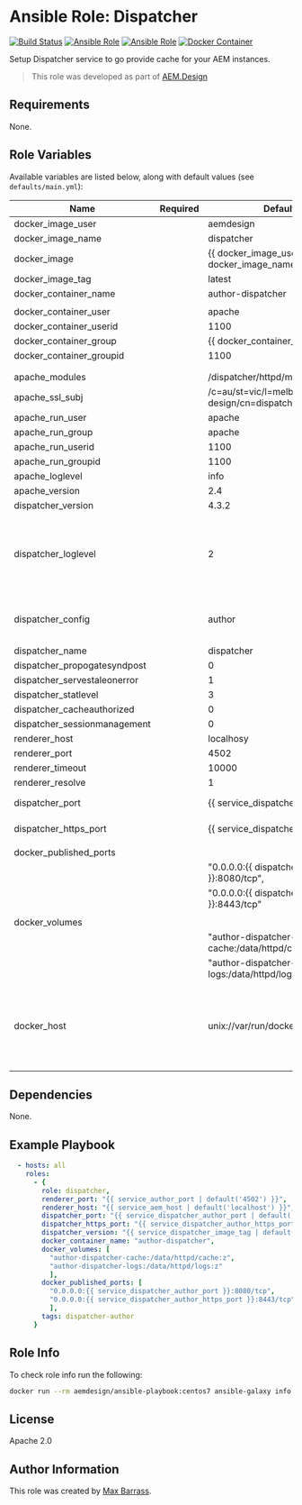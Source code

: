 # Ansible Role: Dispatcher

[![Build Status](https://travis-ci.org/aem-design/ansible-role-dispatcher.svg?branch=master)](https://travis-ci.org/aem-design/ansible-role-dispatcher)
[![Ansible Role](https://img.shields.io/ansible/role/d/43187)](https://galaxy.ansible.com/aem_design/dispatcher/)
[![Ansible Role](https://img.shields.io/ansible/role/43187)](https://galaxy.ansible.com/aem_design/dispatcher/)
[![Docker Container](https://img.shields.io/badge/container-aemdesign%2Fdispatcher-blue)](https://hub.docker.com/r/aemdesign/dispatcher)

Setup Dispatcher service to go provide cache for your AEM instances.
> This role was developed as part of
> [AEM.Design](http://aem.design/)

## Requirements

None.

## Role Variables

Available variables are listed below, along with default values (see `defaults/main.yml`):

| Name                         	| Required 	| Default                                                   	| Notes                                                                	|
|------------------------------	|----------	|-----------------------------------------------------------	|----------------------------------------------------------------------	|
| docker_image_user            	|          	| aemdesign                                                 	|                                                                      	|
| docker_image_name            	|          	| dispatcher                                                	|                                                                      	|
| docker_image                 	|          	| {{ docker_image_user }}/{{ docker_image_name }}           	|                                                                      	|
| docker_image_tag             	|          	| latest                                                    	|                                                                      	|
| docker_container_name        	|          	| author-dispatcher                                         	|                                                                      	|
|                              	|          	|                                                           	|                                                                      	|
| docker_container_user        	|          	| apache                                                    	|                                                                      	|
| docker_container_userid      	|          	| 1100                                                      	|                                                                      	|
| docker_container_group       	|          	| {{ docker_container_user }}                               	|                                                                      	|
| docker_container_groupid     	|          	| 1100                                                      	|                                                                      	|
|                              	|          	|                                                           	|                                                                      	|
|                              	|          	|                                                           	|                                                                      	|
| apache_modules               	|          	| /dispatcher/httpd/modules                                 	|                                                                      	|
| apache_ssl_subj              	|          	| /c=au/st=vic/l=melbourne/o=aem design/cn=dispatcher       	|                                                                      	|
| apache_run_user              	|          	| apache                                                    	|                                                                      	|
| apache_run_group             	|          	| apache                                                    	|                                                                      	|
| apache_run_userid            	|          	| 1100                                                      	|                                                                      	|
| apache_run_groupid           	|          	| 1100                                                      	|                                                                      	|
| apache_loglevel              	|          	| info                                                      	|                                                                      	|
| apache_version               	|          	| 2.4                                                       	|                                                                      	|
| dispatcher_version           	|          	| 4.3.2                                                     	|                                                                      	|
| dispatcher_loglevel          	|          	| 2                                                         	| log level for the dispatcher module: error, warn, info, debug, trace 	|
| dispatcher_config            	|          	| author                                                    	| which config to use in docker container                               |
| dispatcher_name              	|          	| dispatcher                                                	|                                                                      	|
| dispatcher_propogatesyndpost 	|          	| 0                                                         	|                                                                      	|
| dispatcher_servestaleonerror 	|          	| 1                                                         	|                                                                      	|
| dispatcher_statlevel         	|          	| 3                                                         	|                                                                      	|
| dispatcher_cacheauthorized   	|          	| 0                                                         	|                                                                      	|
| dispatcher_sessionmanagement 	|          	| 0                                                         	|                                                                      	|
| renderer_host                	|          	| localhosy                                              	|                                                                      	|
| renderer_port                	|          	| 4502                                                      	|                                                                      	|
| renderer_timeout             	|          	| 10000                                                     	|                                                                      	|
| renderer_resolve             	|          	| 1                                                         	|                                                                      	|
| dispatcher_port              	|          	| {{ service_dispatcher_port | default('80') }}             	|                                                                      	|
| dispatcher_https_port        	|          	| {{ service_dispatcher_https_port | default('443') }}      	|                                                                      	|
|                              	|          	|                                                           	|                                                                      	|
| docker_published_ports       	|          	|                                                           	|                                                                      	|
|                              	|          	| "0.0.0.0:{{ dispatcher_port }}:8080/tcp",                 	|                                                                      	|
|                              	|          	| "0.0.0.0:{{ dispatcher_https_port }}:8443/tcp"            	|                                                                      	|
|                              	|          	|                                                           	|                                                                      	|
| docker_volumes               	|          	|                                                           	|                                                                      	|
|                              	|          	| "author-dispatcher-cache:/data/httpd/cache:z",            	|                                                                      	|
|                              	|          	| "author-dispatcher-logs:/data/httpd/logs:z"               	|                                                                      	|
|                              	|          	|                                                           	|                                                                      	|
| docker_host                       |           | unix://var/run/docker.sock | host where to run the docker container for executing pyaem2 commands |
|                              	|          	|                                                           	|                                                                      	|


## Dependencies

None.

## Example Playbook

```yaml
  - hosts: all
    roles:
      - {
        role: dispatcher,
        renderer_port: "{{ service_author_port | default('4502') }}",
        renderer_host: "{{ service_aem_host | default('localhost') }}",
        dispatcher_port: "{{ service_dispatcher_author_port | default('81') }}",
        dispatcher_https_port: "{{ service_dispatcher_author_https_port | default('444') }}",
        dispatcher_version: "{{ service_dispatcher_image_tag | default('4.3.2') }}",
        docker_container_name: "author-dispatcher",
        docker_volumes: [
          "author-dispatcher-cache:/data/httpd/cache:z",
          "author-dispatcher-logs:/data/httpd/logs:z"
          ],
        docker_published_ports: [
          "0.0.0.0:{{ service_dispatcher_author_port }}:8080/tcp",
          "0.0.0.0:{{ service_dispatcher_author_https_port }}:8443/tcp"
          ],
        tags: dispatcher-author
      }
```

## Role Info

To check role info run the following:

```bash
docker run --rm aemdesign/ansible-playbook:centos7 ansible-galaxy info aem_design.dispatcher
```

## License

Apache 2.0

## Author Information

This role was created by [Max Barrass](https://aem.design/).
